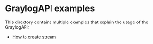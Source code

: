# GraylogAPI examples

This directory contains multiple examples that explain the usage of the GraylogAPI:



- [How to create stream](create_stream.rb)

